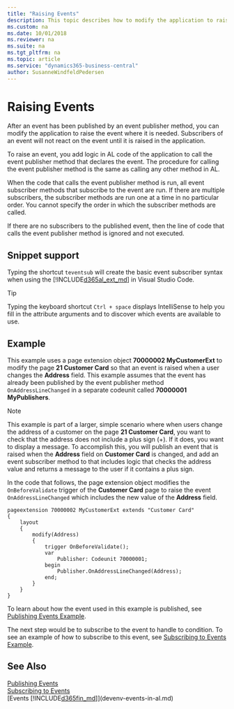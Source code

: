 ```yaml
---
title: "Raising Events"
description: This topic describes how to modify the application to raise an event in Dynamics 365 Business Central. 
ms.custom: na
ms.date: 10/01/2018
ms.reviewer: na
ms.suite: na
ms.tgt_pltfrm: na
ms.topic: article
ms.service: "dynamics365-business-central"
author: SusanneWindfeldPedersen
---
```


 

# Raising Events
After an event has been published by an event publisher method, you can modify the application to raise the event where it is needed. Subscribers of an event will not react on the event until it is raised in the application.  

To raise an event, you add logic in AL code of the application to call the event publisher method that declares the event. The procedure for calling the event publisher method is the same as calling any other method in AL.  

When the code that calls the event publisher method is run, all event subscriber methods that subscribe to the event are run. If there are multiple subscribers, the subscriber methods are run one at a time in no particular order. You cannot specify the order in which the subscriber methods are called.   

If there are no subscribers to the published event, then the line of code that calls the event publisher method is ignored and not executed.  

## Snippet support
Typing the shortcut ```teventsub``` will create the basic event subscriber syntax when using the [!INCLUDE[d365al_ext_md](../includes/d365al_ext_md.md)] in Visual Studio Code. 

> [!TIP]  
> Typing the keyboard shortcut `Ctrl + space` displays IntelliSense to help you fill in the attribute arguments and to discover which events are available to use.

## Example
This example uses a page extension object **70000002 MyCustomerExt** to modify the page **21 Customer Card** so that an event is raised when a user changes the **Address** field. This example assumes that the event has already been published by the event publisher method `OnAddressLineChanged` in a separate codeunit called **70000001 MyPublishers**.

> [!NOTE]  
> This example is part of a larger, simple scenario where when users change the address of a customer on the page **21 Customer Card**, you want to check that the address does not include a plus sign (+). If it does, you want to display a message. To accomplish this, you will publish an event that is raised when the **Address** field on **Customer Card** is changed, and add an event subscriber method to that includes logic that checks the address value and returns a message to the user if it contains a plus sign.

In the code that follows, the page extension object modifies the `OnBeforeValidate` trigger of the **Customer Card** page to raise the event `OnAddressLineChanged` which includes the new value of the **Address** field.

```
pageextension 70000002 MyCustomerExt extends "Customer Card"
{
    layout
    {
        modify(Address)
        {
            trigger OnBeforeValidate();
            var
                Publisher: Codeunit 70000001;
            begin
                Publisher.OnAddressLineChanged(Address);
            end;
        }
    }
}
```

To learn about how the event used in this example is published, see [Publishing Events Example](devenv-publishing-events.md#example). 

The next step would be to subscribe to the event to handle to condition. To see an example of how to subscribe to this event, see [Subscribing to Events Example](devenv-subscribing-to-events.md#example-1).  

## See Also  
 [Publishing Events](devenv-publishing-events.md)   
 [Subscribing to Events](devenv-subscribing-to-events.md)   
 [Events [!INCLUDE[d365fin_md](includes/d365fin_md.md)]](devenv-events-in-al.md)   

